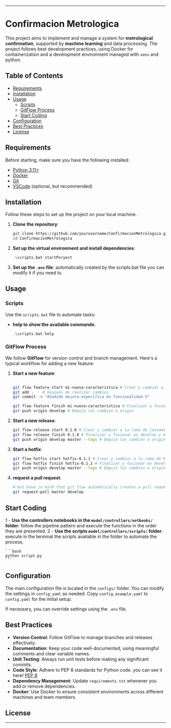 
---

# Confirmacion Metrologica

This project aims to implement and manage a system for **metrological confirmation**, supported by **machine learning** and data processing. The project follows best development practices, using Docker for containerization and a development environment managed with `venv` and python.

## Table of Contents

- [Requirements](#requirements)
- [Installation](#installation)
- [Usage](#usage)
  - [Scripts](#scripts)
  - [GitFlow Process](#gitflow-process)
  - [Start Coding](#start-coding)
- [Configuration](#configuration)
- [Best Practices](#best-practices)
- [License](#license)

## Requirements

Before starting, make sure you have the following installed:

- [Python 3.11+](https://www.python.org/downloads/)
- [Docker](https://www.docker.com/)
- [Git](https://git-scm.com/)
- [VSCode](https://code.visualstudio.com/) (optional, but recommended)

## Installation

Follow these steps to set up the project on your local machine.

1. **Clone the repository**:
   ```bash
   git clone https://github.com/yourusername/ConfirmacionMetrologica.git
   cd ConfirmacionMetrologica
   ```

2. **Set up the virtual environment and install dependencies**:
   ```bash
   .\scripts.bat startPoryect
   ```

3. **Set up the `.env` file**:
   automatically created by the scripts.bat file you can modify it if you need to.

## Usage

### Scripts

Use the `scripts.bat` file to automate tasks:

- **help to show the available commands**:
  ```bash
  .\scripts.bat help
  ```

### GitFlow Process

We follow **GitFlow** for version control and branch management. Here's a typical workflow for adding a new feature:

1. **Start a new feature**:
    ```bash
     
    git flow feature start mi-nueva-caracteristica # Crear y cambiar a la rama de característica
    git add .    # Después de realizar cambios
    git commit -m "Añadido mejora específica en funcionalidad X"
    
    git flow feature finish mi-nueva-caracteristica # Finalizar y fusionar en develop
    git push origin develop # Empuja los cambios a origin
    ```

2. **Start a new release**:
    ```bash
    git flow release start 0.1.0 # Crear y cambiar a la rama de lanzamiento
    git flow release finish 0.1.0 # Finalizar y fusionar en develop y master
    git push origin develop master --tags # Empuja los cambios a origin
    ```

3. **Start a hotfix**:
    ```bash
    git flow hotfix start hotfix-0.1.1 # Crear y cambiar a la rama de hotfix
    git flow hotfix finish hotfix-0.1.1 # Finalizar y fusionar en develop y master
    git push origin develop master --tags # Empuja los cambios a origin
    ```

4. **request a pull request**:
    ```bash
    # but have in mind that git flow automatically creates a pull request when you finish a feature, release or hotfix
    git request-pull master develop
    ```

## Start Coding

1 - **Use the controllers notebooks in the `model/controllers/notbooks/` folder**:
    follow the pipeline pattern and execute the functions in the order they are presented. 
2 - **Use the scripts  `model/controllers/scripts/` folder**:
    execute in the terminal the scripts available in the folder to automate the process.

    ```bash
    python script.py
    ```

## Configuration

The main configuration file is located in the `configs/` folder. You can modify the settings in `config.yaml` as needed. Copy `config.example.yaml` to `config.yaml` for the initial setup.

If necessary, you can override settings using the `.env` file.

## Best Practices

- **Version Control**: Follow GitFlow to manage branches and releases effectively.
- **Documentation**: Keep your code well-documented, using meaningful comments and clear variable names.
- **Unit Testing**: Always run unit tests before making any significant commits.
- **Code Style**: Adhere to PEP 8 standards for Python code. you can see it here! [PEP 8](https://pep8.org/)
- **Dependency Management**: Update `requirements.txt` whenever you add or remove dependencies.
- **Docker**: Use Docker to ensure consistent environments across different machines and team members.

## License

---